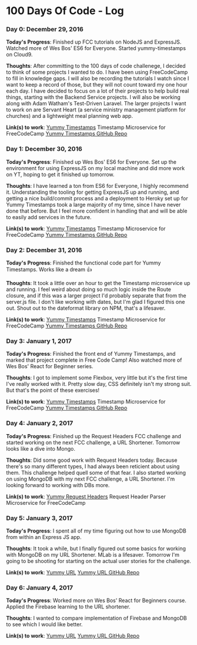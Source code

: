 # 100 Days Of Code - Log

### Day 0: December 29, 2016

**Today's Progress**: Finished up FCC tutorials on NodeJS and ExpressJS. Watched more of Wes Bos' ES6 for Everyone. Started yummy-timestamps on Cloud9.

**Thoughts**: After committing to the 100 days of code challenege, I decided to think of some projects I wanted to do. I have been using FreeCodeCamp to fill in knowledge gaps. I will also be recording the tutorials I watch since I want to keep a record of those, but they will not count toward my one hour each day. I have decided to focus on a lot of their projects to help build real things, starting with the Backend Service projects. I will also be working along with Adam Watham's Test-Driven Laravel. The larger projects I want to work on are Servant Heart (a service ministry management platform for churches) and a lightweight meal planning web app.

**Link(s) to work**: [Yummy Timestamps](https://yummy-timestamps.herokuapp.com/) Timestamp Microservice for FreeCodeCamp
[Yummy Timestamps GitHub Repo](https://github.com/maxveldink/fcc-timestamp-microservice)

### Day 1: December 30, 2016

**Today's Progress**: Finished up Wes Bos' ES6 for Everyone. Set up the environment for using ExpressJS on my local machine and did more work on YT, hoping to get it finished up tomorrow.

**Thoughts**: I have learned a ton from ES6 for Everyone, I highly recommend it. Understanding the tooling for getting ExpressJS up and running, and getting a nice build/commit process and a deployment to Heroky set up for Yummy Timestamps took a large majority of my time, since I have never done that before. But I feel more confident in handling that and will be able to easily add services in the future.

**Link(s) to work**: [Yummy Timestamps](https://yummy-timestamps.herokuapp.com/) Timestamp Microservice for FreeCodeCamp
[Yummy Timestamps GitHub Repo](https://github.com/maxveldink/fcc-timestamp-microservice)

### Day 2: December 31, 2016

**Today's Progress**: Finished the functional code part for Yummy Timestamps. Works like a dream 👍

**Thoughts**: It took a little over an hour to get the Timestamp microservice up and running. I feel weird about doing so much logic inside the Route closure, and if this was a larger project I'd probably separate that from the server.js file. I don't like working with dates, but I'm glad I figured this one out. Shout out to the dateformat library on NPM, that's a lifesaver.

**Link(s) to work**: [Yummy Timestamps](https://yummy-timestamps.herokuapp.com/) Timestamp Microservice for FreeCodeCamp
[Yummy Timestamps GitHub Repo](https://github.com/maxveldink/fcc-timestamp-microservice)

### Day 3: January 1, 2017

**Today's Progress**: Finished the front end of Yummy Timestamps, and marked that project complete in Free Code Camp! Also watched more of Wes Bos' React for Beginner series.

**Thoughts**: I got to implement some Flexbox, very little but it's the first time I've really worked with it. Pretty slow day, CSS definitely isn't my strong suit. But that's the point of these exercises!

**Link(s) to work**: [Yummy Timestamps](https://yummy-timestamps.herokuapp.com/) Timestamp Microservice for FreeCodeCamp
[Yummy Timestamps GitHub Repo](https://github.com/maxveldink/fcc-timestamp-microservice)

### Day 4: January 2, 2017

**Today's Progress**: Finished up the Request Headers FCC challenge and started working on the next FCC challenge, a URL Shortener. Tomorrow looks like a dive into Mongo.

**Thoughts**: Did some good work with Request Headers today. Because there's so many different types, I had always been reticient about using them. This challenge helped quell some of that fear. I also started working on using MongoDB with my next FCC challenge, a URL Shortener. I'm looking forward to working with DBs more.

**Link(s) to work**: [Yummy Request Headers](https://yummy-request-headers.herokuapp.com/) Request Header Parser Microservice for FreeCodeCamp

### Day 5: January 3, 2017

**Today's Progress**: I spent all of my time figuring out how to use MongoDB from within an Express JS app.

**Thoughts**: It took a while, but I finally figured out some basics for working with MongoDB on my URL Shortener. MLab is a lifesaver. Tomorrow I'm going to be shooting for starting on the actual user stories for the challenge.

**Link(s) to work**: [Yummy URL](https://yummy-urls.herokuapp.com/)
[Yummy URL GitHub Repo](https://github.com/maxveldink/fcc-url-shortener)

### Day 6: January 4, 2017

**Today's Progress**: Worked more on Wes Bos' React for Beginners course. Applied the Firebase learning to the URL shortener.

**Thoughts**: I wanted to compare implementation of Firebase and MongoDB to see which I would like better.

**Link(s) to work**: [Yummy URL](https://yummy-urls.herokuapp.com/)
[Yummy URL GitHub Repo](https://github.com/maxveldink/fcc-url-shortener)